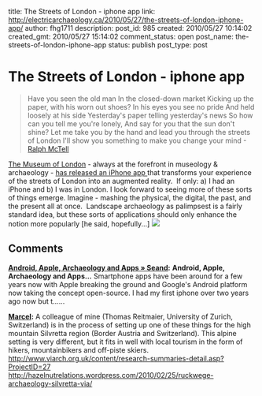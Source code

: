 title: The Streets of London - iphone app
link: http://electricarchaeology.ca/2010/05/27/the-streets-of-london-iphone-app/
author: fhg1711
description: 
post_id: 985
created: 2010/05/27 10:14:02
created_gmt: 2010/05/27 15:14:02
comment_status: open
post_name: the-streets-of-london-iphone-app
status: publish
post_type: post

# The Streets of London - iphone app

> Have you seen the old man In the closed-down market Kicking up the paper, with his worn out shoes? In his eyes you see no pride And held loosely at his side Yesterday's paper telling yesterday's news So how can you tell me you're lonely, And say for you that the sun don't shine? Let me take you by the hand and lead you through the streets of London I'll show you something to make you change your mind -[Ralph McTell](http://www.cowboylyrics.com/lyrics/mctell-ralph/streets-of-london-11077.html)

[The Museum of London](http://www.museumoflondon.org.uk/) \- always at the forefront in museology & archaeology - [has released an iPhone app ](http://www.museumoflondon.org.uk/MuseumOfLondon/Resources/app/you-are-here-app/index.html)that transforms your experience of the streets of London into an augmented reality.  If only: a) I had an iPhone and b) I was in London. I look forward to seeing more of these sorts of things emerge. Imagine - mashing the physical, the digital, the past, and the present all at once.  Landscape archaeology as palimpsest is a fairly standard idea, but these sorts of applications should only enhance the notion more popularly [he said, hopefully...] ![](http://cache.gizmodo.com/assets/images/4/2010/05/500x_historiclondon_01.jpg)

## Comments

**[Android, Apple, Archaeology and Apps » Seand](#3388 "2010-06-19 07:30:38"):** **Android, Apple, Archaeology and Apps...** Smartphone apps have been around for a few years now with Apple breaking the ground and Google's Android platform now taking the concept open-source. I had my first iphone over two years ago now but t......

**[Marcel](#3345 "2010-06-04 09:06:20"):** A colleague of mine (Thomas Reitmaier, University of Zurich, Switzerland) is in the process of setting up one of these things for the high mountain Silvretta region (Border Austria and Switzerland). This alpine setting is very different, but it fits in well with local tourism in the form of hikers, mountainbikers and off-piste skiers. http://www.viarch.org.uk/content/research-summaries-detail.asp?ProjectID=27 http://hazelnutrelations.wordpress.com/2010/02/25/ruckwege-archaeology-silvretta-via/

